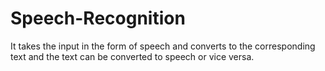 # Speech-Recognition
It takes the input in the form of speech and converts to the corresponding text and the text can be converted to speech or vice versa.
